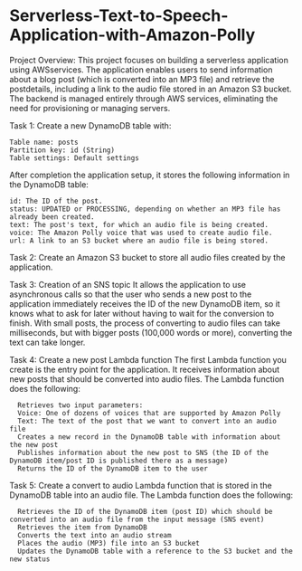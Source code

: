 # Serverless-Text-to-Speech-Application-with-Amazon-Polly

Project Overview:
This project focuses on building a serverless application using AWSservices. The application enables users to send information about a blog post (which is converted into an MP3 file) and retrieve the postdetails, including a link to the audio file stored in an Amazon S3 bucket. The backend is managed entirely through AWS services, eliminating the need for provisioning or managing servers.

Task 1: 
  Create a new DynamoDB table with:

    Table name: posts
    Partition key: id (String)
    Table settings: Default settings
    
  After completion the application setup, it stores the following information in the DynamoDB table:
    
    id: The ID of the post.
    status: UPDATED or PROCESSING, depending on whether an MP3 file has already been created.
    text: The post's text, for which an audio file is being created.
    voice: The Amazon Polly voice that was used to create audio file.
    url: A link to an S3 bucket where an audio file is being stored.

Task 2: Create an Amazon S3 bucket to store all audio files created by the application.

Task 3: Creation of an SNS topic
    It allows the application to use asynchronous calls so that the user who sends a new post to the application immediately receives the ID of the new DynamoDB item, so it knows what to ask       for later without having to wait for the conversion to finish. With small posts, the process of converting to audio files can take milliseconds, but with bigger posts (100,000 words or         more), converting the text can take longer.

Task 4: Create a new post Lambda function
    The first Lambda function you create is the entry point for the application. It receives information about new posts that should be converted into audio files.
    The Lambda function does the following:
      
      Retrieves two input parameters:
      Voice: One of dozens of voices that are supported by Amazon Polly
      Text: The text of the post that we want to convert into an audio file
      Creates a new record in the DynamoDB table with information about the new post
      Publishes information about the new post to SNS (the ID of the DynamoDB item/post ID is published there as a message)
      Returns the ID of the DynamoDB item to the user
      
Task 5: Create a convert to audio Lambda function that is stored in the DynamoDB table into an audio file.
    The Lambda function does the following:
      
      Retrieves the ID of the DynamoDB item (post ID) which should be converted into an audio file from the input message (SNS event)
      Retrieves the item from DynamoDB
      Converts the text into an audio stream
      Places the audio (MP3) file into an S3 bucket
      Updates the DynamoDB table with a reference to the S3 bucket and the new status
    
